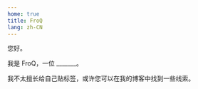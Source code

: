 ```yaml
---
home: true
title: FroQ
lang: zh-CN
---
```


您好。

我是 FroQ，一位 _______。

我不太擅长给自己贴标签，或许您可以在我的<span class="highlight">博客</span>中找到一些线索。